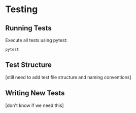 # Testing

## Running Tests

Execute all tests using pytest:

```
pytest
```

## Test Structure

[still need to add test file structure and naming conventions]

## Writing New Tests

[don't know if we need this]
